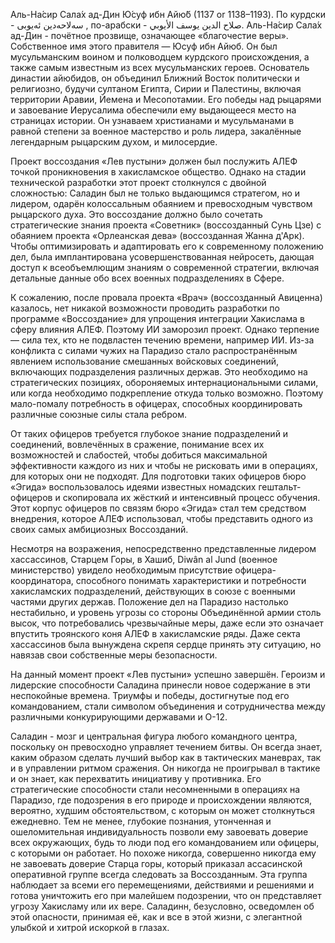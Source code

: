Аль-На́сир Сала́х ад-Дин Ю́суф ибн Айю́б (1137 or 1138–1193).
По курдски - سه‌لاحه‌دین ئه‌یوبی , по-арабски - صلاح الدين يوسف الأيوبي.
Аль-На́сир Сала́х ад-Дин - почётное прозвище, означающее «благочестие веры».
Собственное имя этого правителя — Юсуф ибн Айюб.
Он был мусульманским воином и полководцем курдского происхождения, а также
самым известным из всех мусульманских героев. Основатель династии айюбидов,
он объединил Ближний Восток политически и религиозно,
будучи султаном Египта, Сирии и Палестины, включая территории Аравии, Йемена и
Месопотамии. Его победы над рыцарями и завоевание Иерусалима обеспечили ему
выдающееся место на страницах истории. Он узнаваем христианами и мусульманами в
равной степени за военное мастерство и роль лидера,
закалённые легендарным рыцарским духом, и милосердие.

Проект воссоздания «Лев пустыни» должен был послужить АЛЕФ точкой проникновения
в хакисламское общество. Однако на стадии технической разработки этот проект
столкнулся с двойной сложностью: Саладин был не только выдающимся стратегом, но и
лидером, одарён колоссальным обаянием и превосходным чувством рыцарского духа.
Это воссоздание должно было сочетать стратегические знания проекта
«Советник» (воссозданный Сунь Цзе) с обаянием проекта «Орлеанская дева»
(воссозданная Жанна д'Арк). Чтобы оптимизировать и адаптировать его к современному
положению дел, была имплантирована усовершенствованная нейросеть, дающая доступ к
всеобъемлющим знаниям о современной стратегии, включая детальные данные обо всех
военных подразделениях в Сфере.

К сожалению, после провала проекта «Врач» (воссозданный Авиценна) казалось, нет
никакой возможности проводить разработки по программе «Воссоздание» для упрощения
интеграции Хакислама в сферу влияния АЛЕФ. Поэтому ИИ заморозил проект.
Однако терпение — сила тех, кто не подвластен течению времени, например ИИ.
Из-за конфликта с силами чужих на Парадизо стало распространённым явлением
использование смешанных войсковых соединений, включающих подразделения различных
держав. Это необходимо на стратегических позициях, обороняемых интернациональными
силами, или когда необходимо подкрепление откуда только возможно.
Поэтому мало-помалу потребность в офицерах, способных координировать
различные союзные силы стала ребром.

От таких офицеров требуется глубокое знание подразделений и соединений, вовлечённых
в сражение, понимание всех их возможностей и слабостей, чтобы добиться максимальной
эффективности каждого из них и чтобы не рисковать ими в операциях, для которых они
не подходят. Для подготовки таких офицеров бюро «Эгида» воспользовалось идеями
известных номадских гештальт-офицеров и скопировала их жёсткий и
интенсивный процесс обучения. Этот корпус офицеров по связям бюро «Эгида»
стал тем средством внедрения, которое АЛЕФ использовал, чтобы представить одного из
своих самых амбициозных Воссозданий.

Несмотря на возражения, непосредственно представленные лидером хассассинов,
Старцем Горы, в Хашиб, Diwân al Jund (военное министерство) увидело
необходимым присутствие офицера-координатора, способного понимать характеристики
и потребности хакисламских подразделений, действующих в союзе с
военными частями других держав. Положение дел на Парадизо настолько нестабильно, и
уровень угрозы со стороны Объединённой армии столь высок, что потребовались
чрезвычайные меры, даже если это означает впустить троянского коня АЛЕФ в
хакисламские ряды. Даже секта хассассинов была вынуждена скрепя сердце принять
эту ситуацию, но навязав свои собственные меры безопасности.

На данный момент проект «Лев пустыни» успешно завершён.
Героизм и лидерские способности Саладина принесли новое содержание в эти неспокойные
времена. Триумфы и победы, достигнутые под его командованием,
стали символом объединения и сотрудничества между различными конкурирующими державами
и О-12.

Саладин - мозг и центральная фигура любого командного центра,
поскольку он превосходно управляет течением битвы.
Он всегда знает, каким образом сделать лучший выбор как в тактических маневрах,
так и в управлении ритмом сражения. Он никогда не проигрывал в тактике и он
знает, как перехватить инициативу у противника. Его стратегические способности
стали несомненными в операциях на Парадизо, где подозрения в его природе и
происхождении являются, вероятно, худшим обстоятельством, с которым он может
столкнуться ежедневно.
Тем не менее, глубокие познания, утонченная и ошеломительная индивидуальность
позволи ему завоевать доверие всех окружающих, будь то люди под его командованием
или офицеры, с которыми он работает.
Но похоже никогда, совершенно никогда ему не завоевать доверие Старца горы,
который приказал ассасинской оперативной группе всегда следовать за Воссозданным.
Эта группа наблюдает за всеми его перемещениями, действиями и решениями
и готова уничтожить его при малейшем подозрении, что он представляет угрозу
Хакисламу или их вере. Саладинн, безусловно, осведомлен об этой опасности,
принимая её, как и все в этой жизни, с элегантной улыбкой и хитрой искоркой в глазах.